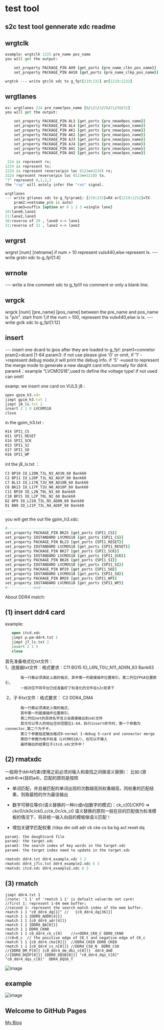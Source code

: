 # test tool

## s2c test tool gennerate xdc readme

## wrgtclk

```tcl
example: wrgtclk 1225 pre_name pos_name   
you will get the output:
```

```tcl
    set_property PACKAGE_PIN AH9 [get_ports {pre_name_clkn_pos_name}]
    set_property PACKAGE_PIN AH10 [get_ports {pre_name_clkp_pos_name}]
```

```tcl
wrgtck --- write gtclk xdc to g_fp![219:232] or[1219:1232]
```

## wrgtlanes

```tcl
ex: wrgtlanes 224 pre_name?pos_name [0/1/2/3/20/21/30/31]    
you will get the output:
```

```tcl
    set_property PACKAGE_PIN AL3 [get_ports {pre_nmae0pos_name}]
    set_property PACKAGE_PIN AL4 [get_ports {pre_nmae0pos_name}]
    set_property PACKAGE_PIN AK1 [get_ports {pre_nmae1pos_name}]
    set_property PACKAGE_PIN AK2 [get_ports {pre_nmae1pos_name}]
    set_property PACKAGE_PIN AJ3 [get_ports {pre_nmae2pos_name}]
    set_property PACKAGE_PIN AJ4 [get_ports {pre_nmae2pos_name}]
    set_property PACKAGE_PIN AH1 [get_ports {pre_nmae3pos_name}]
    set_property PACKAGE_PIN AH2 [get_ports {pre_nmae3pos_name}]
```

```tcl
 224 is represent rx;     
1224 is represent tx;   
2224 is represent reverse(pin loc 0123=>3210) rx;    
3224 represent reverse(pin loc 0123=>3210) tx.   
"?" represent 0,1,2,3    
the "rxp" will autoly infer the "rxn" signal.

wrgtlanes     
--- write gtlanes xdc to g_fp!pram1: [219:232]=RX or[1219:1232]=TX    
    pram2:=netname_p(n is auto) 
    pram3=suffix [option or 0 1 2 3 =single lane]   
20:lane0,lane1   
21:lane2,lane3   
30:reverse of 20 , lane0 <-> lane1   
31:reverse of 31 , lane2 <-> lane3   
```

## wrgrst

wrgrst [num] [netname]
 if num > 10  represent vuls440,else represent lx.
 --- write grstn xdc to g_fp![1:4]

## wrnote

 --- write a line comment xdc to g_fp!if no comment or only a blank line.

## wrgck

   wrgck [num] [pre_name] [pos_name]
   between the pre_name and pos_name is "p/n".
   start from 1,if the num > 100, represent the vuls440,else is lx.
--- write gclk xdc to g_fp![1:12]

## insert

 --- insert one dcard to jpos after they are loaded to g_fp!:
pram1=connetor pram2=dcard |1-64
param3: if not use please give '0' or omit,
        if '1' ->represent debug mode,it will print the debug info.
        if '5' ->used to represent the merge mode to generate a new daught card info.normally for ddr4.
param4：example “LVCMOS18”,used to define the voltage type!
        if not used can omit!

examp: we insert one card on VULS j8 :

```javascript
open gpim_h3.xdc
jimpt gpim_h3.txt 1
jimpt j8_ls.txt 2
insert 2 1 0 LVCOMS18
close
```

in the gpim_h3.txt :

```javascript
H14 SPI1_CS
H11 SPI1_RESET
G14 SPI1_SCK
H13 SPI1_SI
G17 SPI1_SO
H16 SPI1_WP
```

int the j8_ls.txt ：

```javascript
C3 BP10 IO_L20N_T3L_N3_AD1N_60 Bank60
C2 BP11 IO_L20P_T3L_N2_AD1P_60 Bank60
C7 BL13 IO_L17N_T2U_N9_AD10N_60 Bank60
C6 BK13 IO_L17P_T2U_N8_AD10P_60 Bank60
C11 BP20 IO_L2N_T0L_N3_60 Bank60
C10 BP21 IO_L2P_T0L_N2_60 Bank60
D2 BP9 IO_L21N_T3L_N5_AD8N_60 Bank60
D1 BN9 IO_L21P_T3L_N4_AD8P_60 Bank60
...

```

you will get the out file gpim_h3.xdc:

```tcl
#-----------------------------
set_property PACKAGE_PIN BK25 [get_ports {SPI1_CS}]
set_property IOSTANDARD LVCMOS18 [get_ports {SPI1_CS}]
set_property PACKAGE_PIN BL23 [get_ports {SPI1_RESET}]
set_property IOSTANDARD LVCMOS18 [get_ports {SPI1_RESET}]
set_property PACKAGE_PIN BK27 [get_ports {SPI1_SCK}]
set_property IOSTANDARD LVCMOS18 [get_ports {SPI1_SCK}]
set_property PACKAGE_PIN BK26 [get_ports {SPI1_SI}]
set_property IOSTANDARD LVCMOS18 [get_ports {SPI1_SI}]
set_property PACKAGE_PIN BP29 [get_ports {SPI1_SO}]
set_property IOSTANDARD LVCMOS18 [get_ports {SPI1_SO}]
set_property PACKAGE_PIN BM29 [get_ports {SPI1_WP}]
set_property IOSTANDARD LVCMOS18 [get_ports {SPI1_WP}]
#------------end----------------
```



About DDR4 match:

## (1) insert ddr4 card

example:

```tcl
   open itcd.xdc
   jimpt p-pm-ddr4.txt 1
   jimpt j7_ls.txt 2
   insert 2 1 5
   close
```



  首先准备格式化txt文件：    
    1，连接器txt文件：格式要求：C11	BG15	IO_L6N_T0U_N11_AD6N_63	Bank63

```
       每一行都必须满足上面的格式，其中第一列是接插件位置索引，第二列位FPGA位置索引，
       一般对应不同平台已经准备好了标准化的文件在s2c目录下
```

​    2，子卡txt文件：格式要求： C2 DDR4_DM4 

```
       每一行都必须满足上面的格式，
       其中第一列是接插件位置索引，
       第二列位net的具体名字含义会直接输出到xdc文件
       其次可以导入的地址空间范围位1-64，执行insert命令时，第一个参数为connector,第二个为子卡，
       第三个参数指定输出格式0-normal 1-debug 5-card and connector merge 
       第四个参数为电平标准（LVCMOS18/），也可以不输入
       最终输出的结果位于itcd.xdc文件中！
```

## (2) rmatxdc

一般用于ddr4约束(使用之前必须对输入和查找之间做语义替换)：
比如:(源addr4)=>(目的a4)，匹配的原则是按照

+ 单词匹配，并且被匹配的单词出现的次数越高则权重越高，同权重的匹配结果，则取最短的作为最佳输出

+ 数字可移位等价(语义替换的一种/c或n加数字的模式)：ck_c[0]/CKP0 => ckc0/ck0c/ck0_c/ck_0c/ck_c0 
  语义替换的原则一般在目的匹配值为标准模板的情况下，将非统一输入向目的模板做语义匹配！
+ 增加关键字匹配权重
  //dqs dm odt adr ck cke cs ba bg act reset dq

```cpp
param1: the daughtcard file
param2: the target.xdc
param3: the search index of key words in the target.xdc
param4: the target index need to update in the target.xdc
```

```tcl
rmatxdc ddr4.txt ddr4_example.xdc 5 3
rmatxdc ddr4_j7ls.txt ddr4_example2.xdc 6 3
rmatxdc itcd.xdc ddr4_example2.xdc 6 3
```


## (3) rmatch
```
jimpt ddr4.txt 1 
//note: '1 1' of 'rmatch 1 1' is defualt value!do not care!
//first 1: represent 1-64 mem buffer;
//second 1: represent the search match index of the mem buffer.
rmatch 1 1 "c0_ddr4_dq[1]" //   {c0_ddr4_dq[36]}]
rmatch 1 1 {DDR0_ADDR[4]}]
rmatch 1 1 {c0_ddr4_adr[4]]} 
rmatch 1 1 {DDR0_BA[0]}]
rmatch 1 1 DDR0_CKN0   
rmatch 1 1 c0_ddr4_ck_c[0]    //=>DDR4_CK0_C DDR0_CKN0   
//c0=0_c  // the positive edge of CK_t and negative edge of CK_c
rmatch 1 1 {c0_ddr4_cke[0]]}  //DDR4_CKE0 DDR0_CKE0
rmatch 1 1 {c0_ddr4_cs_n[0]]} //DDR4_CS0_N  DDR0_CS0
//{DDR0_DM_P[0]} {c0_ddr4_dm_dbi_n[0]]}  ddr4_dm0
//{DDR0_DQSP[0]}] {DDR0_DQSB[0]}] "c0_ddr4_dqs_t[0]" "c0_ddr4_dqs_c[8]"  DDR4_DQS6_T
```


![image](https://user-images.githubusercontent.com/35107934/142165287-513b582f-bf58-42d7-95ab-f7e8533285d2.png)





## example

![image](https://user-images.githubusercontent.com/35107934/142143964-90f7a9b4-f9f2-4204-adc7-468d52e595bc.png)

## Welcome to GitHub Pages

[My Blog](https://www.cnblogs.com/time93/)
